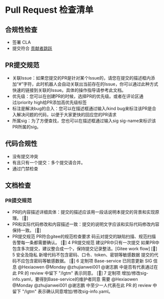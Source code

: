 # Pull Request 检查清单

## 合规性检查

- 签署 CLA
- 提交符合 [贡献者跳跃](https://gitee.com/openeuler/community/blob/master/code-of-conduct.md#https://gitee.com/link?target=https%3A%2F%2Fwww.contributor-covenant.org%2Fzh-cn%2Fversion%2F1%2F4%2Fcode-of-conduct.html)

## PR提交规范

- 关联Issue：如果您提交的PR是针对某个Issue的，请您在提交的描述框内添加“#”字符，此时机器人会自动关联出当前存在的Issue，你可以通过此种方式快速的链接到关联的Issue。具体的操作指导请参考此文档。
- 优先级：您可以在创建PR的时候，选择PR的优先级。或者在评论区通过/priority high给PR添加高优先级标签
- 标注是解决bug的合入：您可以在描述框通过输入/kind bug来标注该PR是合入解决问题的代码，以便于大家更快的回应您的PR请求
- 所属sig：为了方便查找，您也可以在描述框通过输入sig sig-name来标识该PR所属的sig。

## 代码合规性

- 没有提交冲突
- 有且只有一个提交：多个提交请合并。
- 通过门禁检查

## 文档检查

### PR提交规范

- PR的内容描述详细具体：提交的描述应该用一段话说明本提交的背景和实现原理。 	[🔵]
- PR和实际代码修改和内容描述一致：提交的说明文字应该和实际代码修改内容保持一致。 	[🔵]
- PR提交规范 	PR符合gitee的规范检查要求 	码云对提交的缺陷扫描、规范扫描告警每一条都需要确认。 	[🔵]
4 	PR提交规范 	建议PR中只有一次提交 	如果PR中包含多次提交，建议整合成一个，保持提交记录整洁。[Gitee work flow] 	[🔵]
5 	安全及隐私 	新增代码不包含密码、口令、token、密钥等敏感数据 	提交的代码不应包含密码等敏感数据。 	[🔵]
6 	定制项 	Base-service 已同意更新 SIG 信息 	@Hexiaowen @Monday @zhujianwei001 @谢志鹏 中是否有代表通过在此 PR 的 review 中留下 "/lgtm" 表示同意。 	[🔵]
7 	定制项 	增加/修改sig-info.yaml，要得到Base-service的维护者同意 	需要 @Hexiaowen @Monday @zhujianwei001 @谢志鹏 中至少一人代表在此 PR 的 review 中留下 "/lgtm" 表示确认同意增加/修改sig-info.yaml。